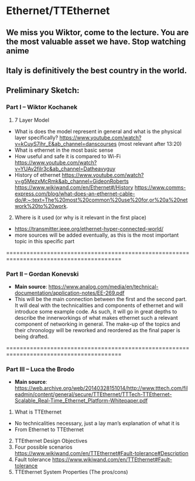 # Ethernet/TTEthernet
## We miss you Wiktor, come to the lecture. You are the most valuable asset we have. Stop watching anime
## Italy is definitively the best country in the world. 
## Preliminary Sketch:

### Part I – Wiktor Kochanek
1.	7 Layer Model
-	What is does the model represent in general and what is the physical layer specifically? https://www.youtube.com/watch?v=kCuyS7ihr_E&ab_channel=danscourses (most relevant after 13:20)
-	What is ethernet in the most basic sense
-	How useful and safe it is compared to Wi-Fi https://www.youtube.com/watch?v=YUAv2fiIr3c&ab_channel=Datheavyguy 
-	History of ethernet https://www.youtube.com/watch?v=g5MezxMcRmk&ab_channel=GideonRoberts
https://www.wikiwand.com/en/Ethernet#/History 
https://www.comms-express.com/blog/what-does-an-ethernet-cable-do/#:~:text=The%20most%20common%20use%20for,or%20a%20network%20to%20work. 
2.	Where is it used (or why is it relevant in the first place)
-	https://transmitter.ieee.org/ethernet-hyper-connected-world/ 
-	more sources will be added eventually, as this is the most important topic in this specific part

========================================================================================

### Part II – Gordan Konevski
- **Main source**: 
https://www.analog.com/media/en/technical-documentation/application-notes/EE-269.pdf 
-	This will be the main connection between the first and the second part. It will deal with the technicalities and components of ethernet and will introduce some example code. As such, it will go in great depths to describe the innerworkings of what makes ethernet such a relevant component of networking in general. The make-up of the topics and their chronology will be reworked and reordered as the final paper is being drafted.

========================================================================================

### Part III – Luca the Brodo
- **Main source**: https://web.archive.org/web/20140328151014/http://www.tttech.com/fileadmin/content/general/secure/TTEthernet/TTTech-TTEthernet-Scalable_Real-Time_Ethernet_Platform-Whitepaper.pdf

1.	What is TTEthernet
-	No technicalities necessary, just a lay man’s explanation of what it is
-	From Ethernet to TTEthernet
2.	TTEthernet Design Objectives
3.	Four possible scenarios
https://www.wikiwand.com/en/TTEthernet#Fault-tolerance#Description 
4.	Fault tolerance
 	https://www.wikiwand.com/en/TTEthernet#Fault-tolerance 
5.	TTEthernet System Properties (The pros/cons)

